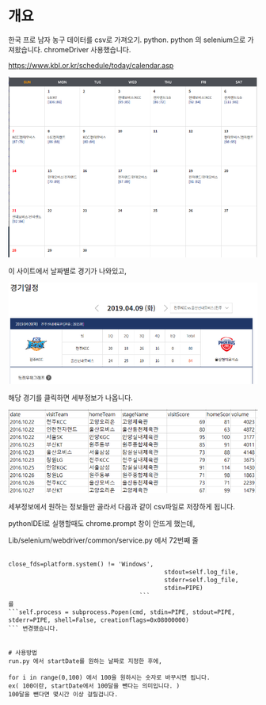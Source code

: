 
# 개요
한국 프로 남자 농구 데이터를 csv로 가져오기. python.
python 의 selenium으로 가져왔습니다. chromeDriver 사용했습니다. 

https://www.kbl.or.kr/schedule/today/calendar.asp

![calender](./image/calender.PNG)

이 사이트에서 날짜별로 경기가 나와있고, 

![detail](./image/detail.PNG)

해당 경기를 클릭하면 세부정보가 나옵니다.

![dataColumn](./image/dataColumn.PNG)

세부정보에서 원하는 정보들만 골라서 다음과 같이 csv파일로 저장하게 됩니다. 


pythonIDEl로 실행할때도 chrome.prompt 창이 안뜨게 했는데, 

Lib/selenium/webdriver/common/service.py 에서
72번째 줄
```self.process = subprocess.Popen(cmd, env=self.env,
                                            close_fds=platform.system() != 'Windows',
                                            stdout=self.log_file,
                                            stderr=self.log_file,
                                            stdin=PIPE) 
                                     ```
를 
```self.process = subprocess.Popen(cmd, stdin=PIPE, stdout=PIPE, stderr=PIPE, shell=False, creationflags=0x08000000)
``` 변경했습니다.


# 사용방법
run.py 에서 startDate를 원하는 날짜로 지정한 후에,

for i in range(0,100) 에서 100을 원하시는 숫자로 바꾸시면 됩니다.
ex( 100이란, startDate에서 100달을 뺀다는 의미입니다. ) 
100달을 뺀다면 몇시간 이상 걸릴겁니다. 
